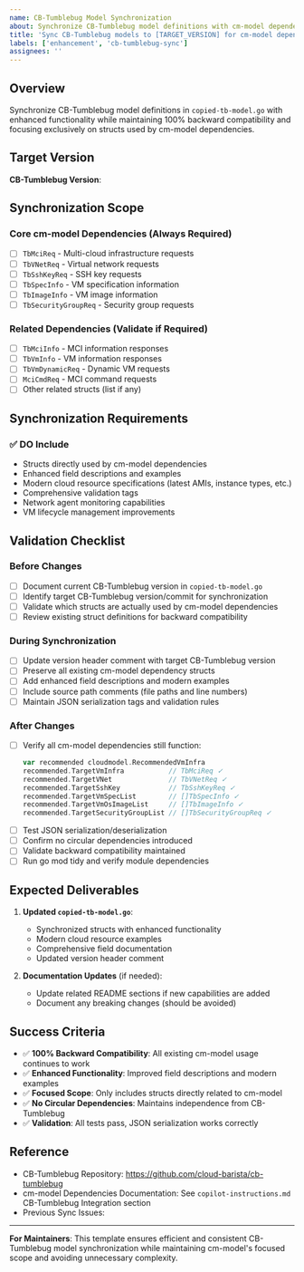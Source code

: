 ```yaml
---
name: CB-Tumblebug Model Synchronization
about: Synchronize CB-Tumblebug model definitions with cm-model dependencies
title: 'Sync CB-Tumblebug models to [TARGET_VERSION] for cm-model dependencies'
labels: ['enhancement', 'cb-tumblebug-sync']
assignees: ''
---
```


## Overview

Synchronize CB-Tumblebug model definitions in `copied-tb-model.go` with enhanced functionality while maintaining 100% backward compatibility and focusing exclusively on structs used by cm-model dependencies.

## Target Version

**CB-Tumblebug Version**: <!-- e.g., v0.11.2, latest, specific commit hash -->

## Synchronization Scope

### Core cm-model Dependencies (Always Required)
- [ ] `TbMciReq` - Multi-cloud infrastructure requests
- [ ] `TbVNetReq` - Virtual network requests  
- [ ] `TbSshKeyReq` - SSH key requests
- [ ] `TbSpecInfo` - VM specification information
- [ ] `TbImageInfo` - VM image information
- [ ] `TbSecurityGroupReq` - Security group requests

### Related Dependencies (Validate if Required)
- [ ] `TbMciInfo` - MCI information responses
- [ ] `TbVmInfo` - VM information responses
- [ ] `TbVmDynamicReq` - Dynamic VM requests
- [ ] `MciCmdReq` - MCI command requests
- [ ] Other related structs (list if any)

## Synchronization Requirements

### ✅ **DO Include**
- Structs directly used by cm-model dependencies
- Enhanced field descriptions and examples  
- Modern cloud resource specifications (latest AMIs, instance types, etc.)
- Comprehensive validation tags
- Network agent monitoring capabilities
- VM lifecycle management improvements


## Validation Checklist

### Before Changes
- [ ] Document current CB-Tumblebug version in `copied-tb-model.go`
- [ ] Identify target CB-Tumblebug version/commit for synchronization
- [ ] Validate which structs are actually used by cm-model dependencies
- [ ] Review existing struct definitions for backward compatibility

### During Synchronization  
- [ ] Update version header comment with target CB-Tumblebug version
- [ ] Preserve all existing cm-model dependency structs
- [ ] Add enhanced field descriptions and modern examples
- [ ] Include source path comments (file paths and line numbers)
- [ ] Maintain JSON serialization tags and validation rules

### After Changes
- [ ] Verify all cm-model dependencies still function:
  ```go
  var recommended cloudmodel.RecommendedVmInfra
  recommended.TargetVmInfra           // TbMciReq ✓
  recommended.TargetVNet              // TbVNetReq ✓  
  recommended.TargetSshKey            // TbSshKeyReq ✓
  recommended.TargetVmSpecList        // []TbSpecInfo ✓
  recommended.TargetVmOsImageList     // []TbImageInfo ✓
  recommended.TargetSecurityGroupList // []TbSecurityGroupReq ✓
  ```
- [ ] Test JSON serialization/deserialization
- [ ] Confirm no circular dependencies introduced
- [ ] Validate backward compatibility maintained
- [ ] Run go mod tidy and verify module dependencies

## Expected Deliverables

1. **Updated `copied-tb-model.go`**:
   - Synchronized structs with enhanced functionality
   - Modern cloud resource examples  
   - Comprehensive field documentation
   - Updated version header comment

2. **Documentation Updates** (if needed):
   - Update related README sections if new capabilities are added
   - Document any breaking changes (should be avoided)

## Success Criteria

- ✅ **100% Backward Compatibility**: All existing cm-model usage continues to work
- ✅ **Enhanced Functionality**: Improved field descriptions and modern examples
- ✅ **Focused Scope**: Only includes structs directly related to cm-model
- ✅ **No Circular Dependencies**: Maintains independence from CB-Tumblebug
- ✅ **Validation**: All tests pass, JSON serialization works correctly

## Reference

- CB-Tumblebug Repository: https://github.com/cloud-barista/cb-tumblebug
- cm-model Dependencies Documentation: See `copilot-instructions.md` CB-Tumblebug Integration section
- Previous Sync Issues: <!-- Link to related issues if any -->

---

**For Maintainers**: This template ensures efficient and consistent CB-Tumblebug model synchronization while maintaining cm-model's focused scope and avoiding unnecessary complexity.